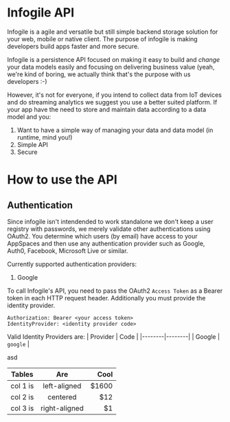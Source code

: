 # Infogile API

Infogile is a agile and versatile but still simple backend storage solution for your web, mobile or native client. The purpose of infogile is making developers build apps faster and more secure. 

Infogile is a persistence API focused on making it easy to build and *change* your data models easily and focusing on delivering business value (yeah, we're kind of boring, we actually think that's the purpose with us developers :-)

However, it's not for everyone, if you intend to collect data from IoT devices and do streaming analytics we suggest you use a better suited platform. If your app have the need to store and maintain data according to a data model and you:
1. Want to have a simple way of managing your data and data model (in runtime, mind you!)
2. Simple API 
3. Secure

# How to use the API

## Authentication
Since infogile isn't intendended to work standalone we don't keep a user registry with passwords, we merely validate other authentications using OAuth2. You determine which users (by email) have access to your AppSpaces and then use any authentication provider such as Google, Auth0, Facebook, Microsoft Live or similar.

Currently supported authentication providers:
1. Google

To call Infogile's API, you need to pass the OAuth2 `Access Token` as a Bearer token in each HTTP request header. Additionally you must provide the identity provider.
````
Authorization: Bearer <your access token>
IdentityProvider: <identity provider code>
````
Valid Identity Providers are:
| Provider | Code |
|--------|--------|
| Google | `google` |

asd

| Tables | Are | Cool |
|----------|:-------------:|------:|
| col 1 is | left-aligned | $1600 |
| col 2 is | centered | $12 |
| col 3 is | right-aligned | $1 |

